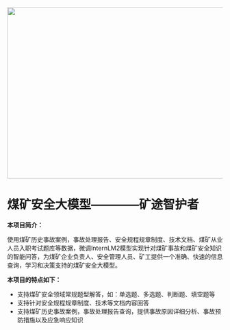 <p align="center">
    <br>
    <img src="https://github.com/yaosenJ/CoalQA/blob/main/imgs/coal_mine_safety.png?raw=true" width="600" height="400"/>
    <br>
</p>

# 煤矿安全大模型————矿途智护者

**本项目简介：**

使用煤矿历史事故案例，事故处理报告、安全规程规章制度、技术文档、煤矿从业人员入职考试题库等数据，微调InternLM2模型实现针对煤矿事故和煤矿安全知识的智能问答，为煤矿企业负责人、安全管理人员、矿工提供一个准确、快速的信息查询，学习和决策支持的煤矿安全大模型。

**本项目的特点如下：**

- 支持煤矿安全领域常规题型解答，如：单选题、多选题、判断题、填空题等
- 支持针对安全规程规章制度、技术等文档内容回答
- 支持煤矿历史事故案例，事故处理报告查询，提供事故原因详细分析、事故预防措施以及应急响应知识
